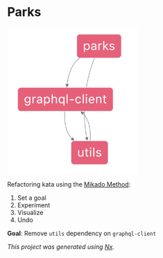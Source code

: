 

# Parks

<img src="dependency-graph.png" alt="drawing" width="300"/>

Refactoring kata using the [Mikado Method](https://mikadomethod.info):

1. Set a goal
2. Experiment
3. Visualize
4. Undo

**Goal**: Remove `utils` dependency on `graphql-client`

*This project was generated using [Nx](https://nx.dev).*

